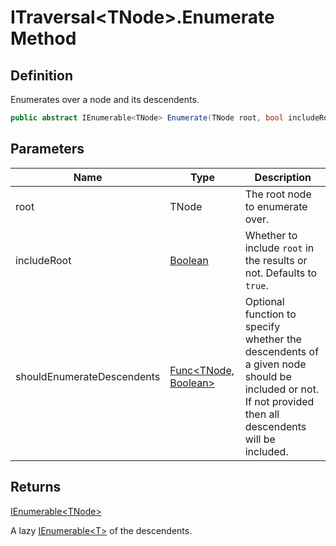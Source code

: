 # ITraversal&lt;TNode&gt;.Enumerate Method
## Definition

Enumerates over a node and its descendents.

```c#
public abstract IEnumerable<TNode> Enumerate(TNode root, bool includeRoot = true, Func<TNode, Boolean> shouldEnumerateDescendents = null);
```

## Parameters

| Name | Type | Description |
| ---- | ---- | ----------- |
| root | TNode | The root node to enumerate over. |
| includeRoot | [Boolean](https://learn.microsoft.com/en-gb/dotnet/api/System.Boolean) | Whether to include `root` in the results or not. Defaults to `true`. |
| shouldEnumerateDescendents | [Func&lt;TNode, Boolean&gt;](https://learn.microsoft.com/en-gb/dotnet/api/System.Func-2) | Optional function to specify whether the descendents of a given node should be included or not. If not provided then all descendents will be included. |

## Returns

[IEnumerable&lt;TNode&gt;](https://learn.microsoft.com/en-gb/dotnet/api/System.Collections.Generic.IEnumerable-1)

A lazy [IEnumerable&lt;T&gt;](https://learn.microsoft.com/en-gb/dotnet/api/System.Collections.Generic.IEnumerable-1) of the descendents.
